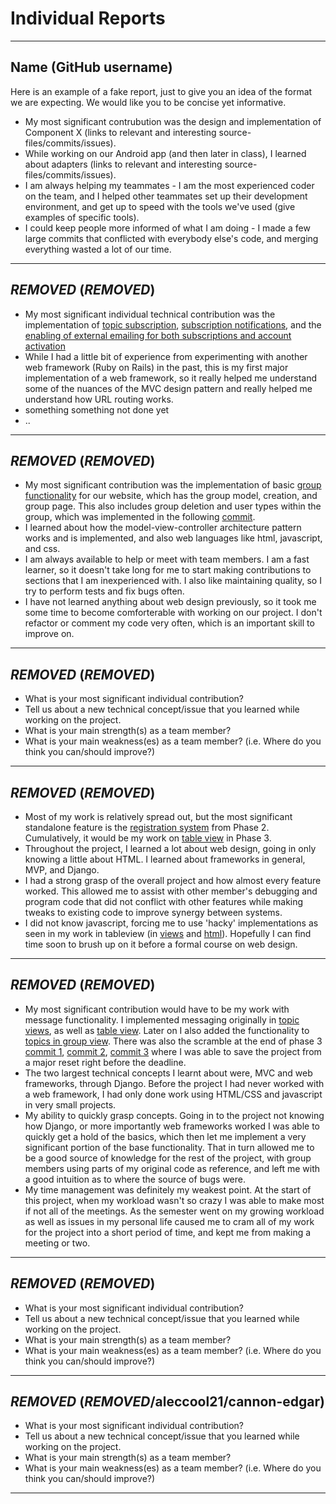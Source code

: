 # Individual Reports

-----

## Name (GitHub username)

Here is an example of a fake report, just to give you an idea of the format we are expecting.
We would like you to be concise yet informative.

* My most significant contrubution was the design and implementation of Component X (links to relevant and interesting source-files/commits/issues).
* While working on our Android app (and then later in class), I learned about adapters (links to relevant and interesting source-files/commits/issues).
* I am always helping my teammates - I am the most experienced coder on the team, and I helped other teammates set up their development environment, and get up to speed with the tools we've used (give examples of specific tools).
* I could keep people more informed of what I am doing - I made a few large commits that conflicted with everybody else's code, and merging everything wasted a lot of our time.

----

## ***REMOVED*** (***REMOVED***)

 * My most significant individual technical contribution was the implementation of [topic subscription](https://github.com/csc301-fall2014/Proj-Evening-Team8-repo/commit/a39d8a641226ecc3f58309e94ddda519b0b412da), [subscription notifications](https://github.com/csc301-fall2014/Proj-Evening-Team8-repo/commit/768e64f1618e2cc04529aaed01cbbca1e6c2ccac), and the [enabling of external emailing for both subscriptions and account activation](https://github.com/csc301-fall2014/Proj-Evening-Team8-repo/commit/e7d26d0e1557ac3c05afe744b258f5f0b8a1c3d7)
 * While I had a little bit of experience from experimenting with another web framework (Ruby on Rails) in the past, this is my first major implementation of a web framework, so it really helped me understand some of the nuances of the MVC design pattern and really helped me understand how URL routing works.
 * something something not done yet
 * ..

----

## ***REMOVED*** (***REMOVED***)

 * My most significant contribution was the implementation of basic [group functionality]( https://github.com/csc301-fall2014/Proj-Evening-Team8-repo/commit/4cb91e70930d0c8860c136188c83617cc6c87661) for our website, which has the group model, creation, and group page. This also includes group deletion and user types within the group, which was implemented in the following [commit](https://github.com/csc301-fall2014/Proj-Evening-Team8-repo/commit/2607beb28b77933f3977498d8badb64fb4f8c8d7).
 * I learned about how the model-view-controller architecture pattern works and is implemented, and also web languages like html, javascript, and css.
 * I am always available to help or meet with team members. I am a fast learner, so it doesn't take long for me to start making contributions to sections that I am inexperienced with. I also like maintaining quality, so I try to perform tests and fix bugs often.
 * I have not learned anything about web design previously, so it took me some time to become comforterable with working on our project. I don't refactor or comment my code very often, which is an important skill to improve on.

----

## ***REMOVED*** (***REMOVED***)

 * What is your most significant individual contribution?
 * Tell us about a new technical concept/issue that you learned while working on the project.
 * What is your main strength(s) as a team member?
 * What is your main weakness(es) as a team member? (i.e. Where do you think you can/should improve?)

----

## ***REMOVED*** (***REMOVED***)

 * Most of my work is relatively spread out, but the most significant standalone feature is the [registration system](https://github.com/csc301-fall2014/Proj-Evening-Team8-repo/tree/registration20) from Phase 2. Cumulatively, it would be my work on [table view](https://github.com/csc301-fall2014/Proj-Evening-Team8-repo/tree/tagsintables59) in Phase 3.
 * Throughout the project, I learned a lot about web design, going in only knowing a little about HTML. I learned about frameworks in general, MVP, and Django.
 * I had a strong grasp of the overall project and how almost every feature worked. This allowed me to assist with other member's debugging and program code that did not conflict with other features while making tweaks to existing code to improve synergy between systems.
 * I did not know javascript, forcing me to use 'hacky' implementations as seen in my work in tableview (in [views](https://github.com/csc301-fall2014/Proj-Evening-Team8-repo/blob/tagsintables59/messageboard/mainsite/views.py) and [html](https://github.com/csc301-fall2014/Proj-Evening-Team8-repo/blob/tagsintables59/messageboard/mainsite/templates/tableview.html)). Hopefully I can find time soon to brush up on it before a formal course on web design.

----

## ***REMOVED*** (***REMOVED***)

 * My most significant contribution would have to be my work with message functionality. I implemented messaging originally in [topic views](https://github.com/csc301-fall2014/Proj-Evening-Team8-repo/commits/messagetopic8), as well as [table view](https://github.com/csc301-fall2014/Proj-Evening-Team8-repo/commits/tableviewmessaging55). Later on I also added the functionality to [topics in group view](https://github.com/csc301-fall2014/Proj-Evening-Team8-repo/commits/groupmessagesfix70). There was also the scramble at the end of phase 3 [commit 1](https://github.com/csc301-fall2014/Proj-Evening-Team8-repo/commit/fb71e50ff977583a65c320f46b57c60e73fdebfc), [commit 2](https://github.com/csc301-fall2014/Proj-Evening-Team8-repo/commit/8d1f243e14d5b1019f516806fb2182c422843996), [commit 3](https://github.com/csc301-fall2014/Proj-Evening-Team8-repo/commit/6e6c7ff4f34e4aeb6d1aa1c5d52675d44334af77) where I was able to save the project from a major reset right before the deadline.
 * The two largest technical concepts I learnt about were, MVC and web frameworks, through Django. Before the project I had never worked with a web framework, I had only done work using HTML/CSS and javascript in very small projects.
 * My ability to quickly grasp concepts. Going in to the project not knowing how Django, or more importantly web frameworks worked I was able to quickly get a hold of the basics, which then let me implement a very significant portion of the base functionality. That in turn allowed me to be a good source of knowledge for the rest of the project, with group members using parts of my original code as reference, and left me with a good intuition as to where the source of bugs were.
 * My time management was definitely my weakest point. At the start of this project, when my workload wasn't so crazy I was able to make most if not all of the meetings. As the semester went on my growing workload as well as issues in my personal life caused me to cram all of my work for the project into a short period of time, and kept me from making a meeting or two.

----

## ***REMOVED*** (***REMOVED***)

 * What is your most significant individual contribution?
 * Tell us about a new technical concept/issue that you learned while working on the project.
 * What is your main strength(s) as a team member?
 * What is your main weakness(es) as a team member? (i.e. Where do you think you can/should improve?)

----

## ***REMOVED*** (***REMOVED***/aleccool21/cannon-edgar)

 * What is your most significant individual contribution?
 * Tell us about a new technical concept/issue that you learned while working on the project.
 * What is your main strength(s) as a team member?
 * What is your main weakness(es) as a team member? (i.e. Where do you think you can/should improve?)

----
